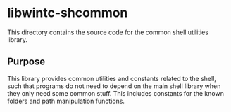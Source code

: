 # libwintc-shcommon
This directory contains the source code for the common shell utilities library.

## Purpose
This library provides common utilities and constants related to the shell, such that programs do not need to depend on the main shell library when they only need some common stuff. This includes constants for the known folders and path manipulation functions.
